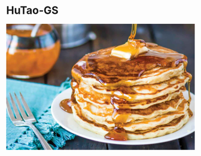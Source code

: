 # HuTao-GS
![pc-fork](./pc-fork.jpg)
<!-- Source: https://www.kingarthurbaking.com/sites/default/files/styles/featured_image/public/blog-featured/lemon-zephyr-pancakes_0.jpg -->